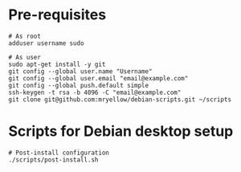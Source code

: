 # Pre-requisites

```
# As root
adduser username sudo

# As user
sudo apt-get install -y git
git config --global user.name "Username"
git config --global user.email "email@example.com"
git config --global push.default simple
ssh-keygen -t rsa -b 4096 -C "email@example.com"
git clone git@github.com:mryellow/debian-scripts.git ~/scripts
```

# Scripts for Debian desktop setup

```
# Post-install configuration
./scripts/post-install.sh
```
